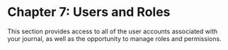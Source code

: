 # Chapter 7: Users and Roles
This section provides access to all of the user accounts associated with your journal, as well as the opportunity to manage roles and permissions.
